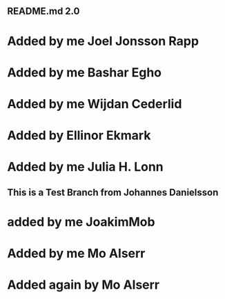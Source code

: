 ## README.md 2.0

# Added by me Joel Jonsson Rapp
# Added by me Bashar Egho


# Added by me Wijdan Cederlid
# Added by Ellinor Ekmark
# Added by me Julia H. Lonn
## This is a Test Branch from Johannes Danielsson
# added by me JoakimMob

# Added by me Mo Alserr
# Added again by Mo Alserr
